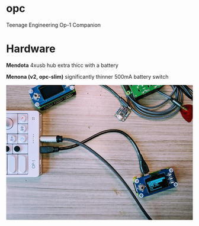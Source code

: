 # opc
Teenage Engineering Op-1 Companion

# Hardware

**Mendota**
4xusb hub
extra thicc with a battery

**Menona (v2, opc-slim)**
significantly thinner
500mA battery
switch


![opc-hardware v2](/opc-beta.jpg)

